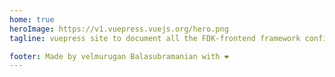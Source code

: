 ```yaml
---
home: true
heroImage: https://v1.vuepress.vuejs.org/hero.png
tagline: vuepress site to document all the FDK-frontend framework configurations

footer: Made by velmurugan Balasubramanian with ❤️
---
```

